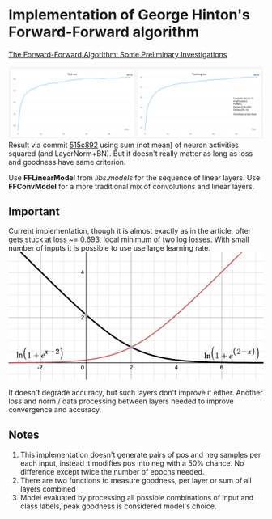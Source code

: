 # Implementation of George Hinton's Forward-Forward algorithm
[The Forward-Forward Algorithm: Some Preliminary Investigations](https://arxiv.org/abs/2212.13345)

![Acc](./stuff/acc.png "Accuracy")
Result via commit [515c892](https://github.com/skrbnv/forward-forward/commit/515c89261ba2ec238d14ad25257b81aba833a335) using sum (not mean) of neuron activities squared (and LayerNorm+BN). But it doesn't really matter as long as loss and goodness have same criterion.

Use __FFLinearModel__ from _libs.models_ for the sequence of linear layers.
Use __FFConvModel__ for a more traditional mix of convolutions and linear layers.

## Important
Current implementation, though it is almost exactly as in the article, ofter gets stuck at loss ~= 0.693,
local minimum of two log losses. With small number of inputs it is possible to use use large learning rate.
![Losses](./stuff/loss.png "Pos and neg loss")

It doesn't degrade accuracy, but such layers don't improve it either. Another loss and norm / data processing
between layers needed to improve convergence and accuracy. 

## Notes
1. This implementation doesn't generate pairs of pos and neg samples per each input, instead it modifies pos into neg with a 50% chance. No difference except twice the number of epochs needed.
2. There are two functions to measure goodness, per layer or sum of all layers combined
3. Model evaluated by processing all possible combinations of input and class labels, peak goodness is considered model's choice. 